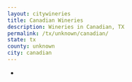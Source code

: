 ```yaml
---
layout: citywineries
title: Canadian Wineries
description: Wineries in Canadian, TX
permalink: /tx/unknown/canadian/
state: tx
county: unknown
city: canadian
---
```

-

